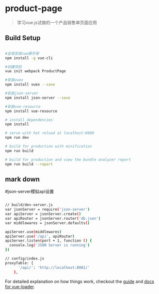 # product-page

> 学习vue.js试做的一个产品销售单页面应用

## Build Setup

``` bash

#全局安装vue脚手架
npm install -g vue-cli 

#创建项目
vue init webpack ProductPage

#安装vuex
npm install vuex --save

#安装json-server
npm install json-server --save

#安装vue-resource
npm install vue-resource

# install dependencies
npm install

# serve with hot reload at localhost:8080
npm run dev

# build for production with minification
npm run build

# build for production and view the bundle analyzer report
npm run build --report
```

## mark down

#json-server模拟api设置

``` bash

// build/dev-server.js
var jsonServer = require('json-server')
var apiServer = jsonServer.create()
var apiRouter = jsonServer.router('db.json')
var middlewares = jsonServer.defaults()

apiServer.use(middlewares)
apiServer.use('/api', apiRouter)
apiServer.listen(port + 1, function () {
  console.log('JSON Server is running')
})

// config/index.js
proxyTable: {
      '/api/': 'http://localhost:8081/'
    },

```

For detailed explanation on how things work, checkout the [guide](http://vuejs-templates.github.io/webpack/) and [docs for vue-loader](http://vuejs.github.io/vue-loader).
